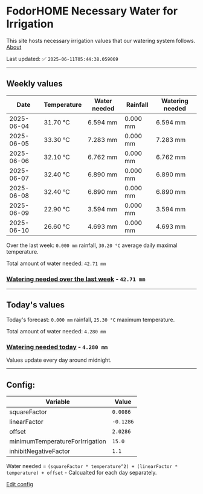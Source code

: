 # FodorHOME Necessary Water for Irrigation

This site hosts necessary irrigation values that our watering system follows. [About](https://github.com/redyau/irrigation)

Last updated: ✅ `2025-06-11T05:44:38.059069`

---

## Weekly values

| Date | Temperature | Water needed | Rainfall | Watering needed |
|-----|-----|-----|-----|-----|
| 2025-06-04 | 31.70 °C | 6.594 mm | 0.000 mm | 6.594 mm |
| 2025-06-05 | 33.30 °C | 7.283 mm | 0.000 mm | 7.283 mm |
| 2025-06-06 | 32.10 °C | 6.762 mm | 0.000 mm | 6.762 mm |
| 2025-06-07 | 32.40 °C | 6.890 mm | 0.000 mm | 6.890 mm |
| 2025-06-08 | 32.40 °C | 6.890 mm | 0.000 mm | 6.890 mm |
| 2025-06-09 | 22.90 °C | 3.594 mm | 0.000 mm | 3.594 mm |
| 2025-06-10 | 26.60 °C | 4.693 mm | 0.000 mm | 4.693 mm |


Over the last week: `0.000 mm` rainfall, `30.20 °C` average daily maximal temperature.

Total amount of water needed: `42.71 mm`

### [Watering needed over the last week](lastweek.txt) - `42.71 mm`

---

## Today's values

Today's forecast: `0.000 mm` rainfall, `25.30 °C` maximum temperature.

Total amount of water needed: `4.280 mm`

### [Watering needed today](today.txt) - `4.280 mm`

Values update every day around midnight.

---

## Config:

| Variable | Value |
|-----|-----|
| squareFactor | `0.0086` |
| linearFactor | `-0.1286` |
| offset | `2.0286` |
| minimumTemperatureForIrrigation | `15.0` |
| inhibitNegativeFactor | `1.1` |

Water needed = `(squareFactor * temperature^2) + (linearFactor * temperature) + offset` - Calcualted for each day separately.

[Edit config](https://github.com/RedyAu/irrigation/edit/main/config.json)

